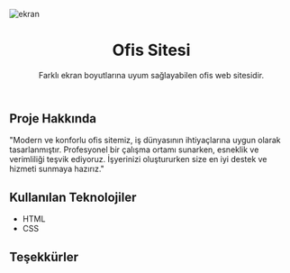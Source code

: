 ![ekran](https://github.com/volkanbasaran1/company/assets/76842256/07b7de52-f919-4d25-bf26-b6bad389b320)
<!DOCTYPE html>
<html lang="en">
<head>
    <meta charset="UTF-8">
    <meta name="viewport" content="width=device-width, initial-scale=1.0">
</head>
<body>
    <header>
        <h1>Ofis Sitesi</h1>
        <p>Farklı ekran boyutlarına uyum sağlayabilen ofis web sitesidir.</p>
    </header>
    <div class="container">
        <h2>Proje Hakkında</h2>
        <p>"Modern ve konforlu ofis sitemiz, iş dünyasının ihtiyaçlarına uygun olarak tasarlanmıştır. Profesyonel bir çalışma ortamı sunarken, esneklik ve verimliliği teşvik ediyoruz. İşyerinizi oluştururken size en iyi destek ve hizmeti sunmaya hazırız."</p>
        <h2>Kullanılan Teknolojiler</h2>
        <ul>
            <li>HTML</li>
             <li>CSS</li>
        </ul>
        <h2>Teşekkürler</h2>
    </div>
</body>
</html>
